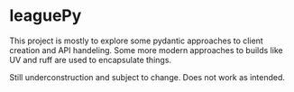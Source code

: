# leaguePy
This project is mostly to explore some pydantic approaches to client creation and API handeling. Some more modern approaches to builds like UV and ruff are used to encapsulate things. 

Still underconstruction and subject to change. Does not work as intended.
